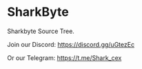 # SharkByte

Sharkbyte Source Tree.

Join our Discord: https://discord.gg/uGtezEc

Or our Telegram: https://t.me/Shark_cex
